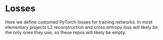 # Losses

Here we define customed PyTorch losses for training networks. In most elementary projects L2 reconstruction and cross entropy loss will likely be the only ones they use, so these repos will likely be empty. 